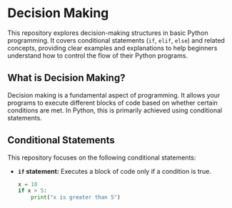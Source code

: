 # Decision Making
This repository explores decision-making structures in basic Python programming.  It covers conditional statements (`if`, `elif`, `else`) and related concepts, providing clear examples and explanations to help beginners understand how to control the flow of their Python programs.

## What is Decision Making?

Decision making is a fundamental aspect of programming. It allows your programs to execute different blocks of code based on whether certain conditions are met.  In Python, this is primarily achieved using conditional statements.

## Conditional Statements

This repository focuses on the following conditional statements:

* **`if` statement:**  Executes a block of code only if a condition is true.

  ```python
  x = 10
  if x > 5:
      print("x is greater than 5")
